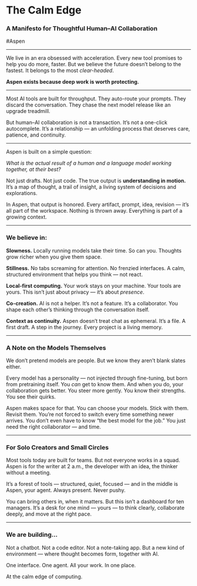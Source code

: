 # The Calm Edge
### A Manifesto for Thoughtful Human–AI Collaboration

#Aspen

---

We live in an era obsessed with acceleration.
Every new tool promises to help you do more, faster.
But we believe the future doesn’t belong to the fastest.
It belongs to the most *clear-headed*.

**Aspen exists because deep work is worth protecting.**

---

Most AI tools are built for throughput.
They auto-route your prompts.
They discard the conversation.
They chase the next model release like an upgrade treadmill.

But human–AI collaboration is not a transaction.
It’s not a one-click autocomplete.
It’s a relationship — an unfolding process that deserves care, patience, and continuity.

---

Aspen is built on a simple question:

*What is the actual result of a human and a language model working together, at their best?*

Not just drafts. Not just code.
The true output is **understanding in motion.**
It’s a map of thought, a trail of insight, a living system of decisions and explorations.

In Aspen, that output is honored.
Every artifact, prompt, idea, revision — it’s all part of the workspace.
Nothing is thrown away.
Everything is part of a growing context.

---

### We believe in:

**Slowness.**
Locally running models take their time. So can you.
Thoughts grow richer when you give them space.

**Stillness.**
No tabs screaming for attention. No frenzied interfaces.
A calm, structured environment that helps you think — not react.

**Local-first computing.**
Your work stays on your machine. Your tools are yours.
This isn’t just about privacy — it’s about *presence*.

**Co-creation.**
AI is not a helper. It’s not a feature.
It’s a collaborator.
You shape each other’s thinking through the conversation itself.

**Context as continuity.**
Aspen doesn’t treat chat as ephemeral.
It’s a file. A first draft. A step in the journey.
Every project is a living memory.

---

### A Note on the Models Themselves

We don’t pretend models are people.
But we know they aren’t blank slates either.

Every model has a personality — not injected through fine-tuning, but born from pretraining itself.
You *can* get to know them.
And when you do, your collaboration gets better.
You steer more gently. You know their strengths. You see their quirks.

Aspen makes space for that.
You can choose your models. Stick with them. Revisit them.
You’re not forced to switch every time something newer arrives.
You don’t even have to know “the best model for the job.”
You just need the right collaborator — and time.

---

### For Solo Creators and Small Circles

Most tools today are built for teams.
But not everyone works in a squad.
Aspen is for the writer at 2 a.m., the developer with an idea, the thinker without a meeting.

It’s a forest of tools — structured, quiet, focused — and in the middle is Aspen, your agent.
Always present. Never pushy.

You can bring others in, when it matters.
But this isn’t a dashboard for ten managers.
It’s a desk for one mind — yours — to think clearly, collaborate deeply, and move at the right pace.

---

### We are building…

Not a chatbot.
Not a code editor.
Not a note-taking app.
But a new kind of environment — where thought becomes form, together with AI.

One interface.
One agent.
All your work.
In one place.

At the calm edge of computing.